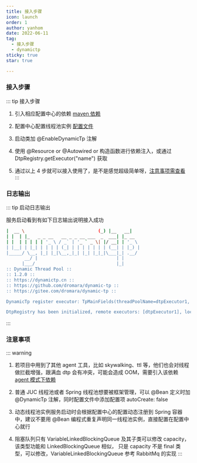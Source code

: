```yaml
---
title: 接入步骤
icon: launch
order: 1
author: yanhom
date: 2022-06-11
tag:
  - 接入步骤
  - dynamictp
sticky: true
star: true

---
```


### 接入步骤

::: tip 接入步骤

1. 引入相应配置中心的依赖 [maven 依赖](/guide/configcenter/apollo.html#maven依赖)

2. 配置中心配置线程池实例 [配置文件](/guide/configcenter/apollo.html#线程池配置文件)

3. 启动类加 @EnableDynamicTp 注解

4. 使用 @Resource or @Autowired or 构造函数进行依赖注入，或通过 DtpRegistry.getExecutor("name") 获取

5. 通过以上 4 步就可以接入使用了，是不是感觉超级简单呀，[注意事项需查看](/guide/use/quick-start.html#注意事项)
:::

### 日志输出

::: tip 启动日志输出

服务启动看到有如下日志输出说明接入成功

  ```bash
|  __ \                            (_) |__   __|   
| |  | |_   _ _ __   __ _ _ __ ___  _  ___| |_ __  
| |  | | | | | '_ \ / _` | '_ ` _ \| |/ __| | '_ \ 
| |__| | |_| | | | | (_| | | | | | | | (__| | |_) |
|_____/ \__, |_| |_|\__,_|_| |_| |_|_|\___|_| .__/ 
         __/ |                              | |    
        |___/                               |_|   
  :: Dynamic Thread Pool :: 
  :: 1.2.0 :: 
  :: https://dynamictp.cn ::
  :: https://github.com/dromara/dynamic-tp ::
  :: https://gitee.com/dromara/dynamic-tp ::

  DynamicTp register executor: TpMainFields(threadPoolName=dtpExecutor1, corePoolSize=2, maxPoolSize=10, keepAliveTime=50, queueType=TaskQueue, queueCapacity=200, rejectType=CallerRunsPolicy, allowCoreThreadTimeOut=false), source: beanPostProcessor

  DtpRegistry has been initialized, remote executors: [dtpExecutor1], local executors: [ioIntensiveExecutor, commonExecutor, dtpExecutor2]
  ```
:::

### 注意事项

::: warning

1. 若项目中用到了其他 agent 工具，比如 skywalking、ttl 等，他们也会对线程做拦截增强，跟满血 dtp 会有冲突，可能会造成 OOM，需要引入该依赖 [agent 模式下依赖](/guide/use/agent.html#使用场景)

2. 普通 JUC 线程池或者 Spring 线程池想要被框架管理，可以 @Bean 定义时加 @DynamicTp 注解，同时配置文件中添加配置项 autoCreate: false

3. 动态线程池实例服务启动时会根据配置中心的配置动态注册到 Spring 容器中，建议不要用 @Bean 编程式重复声明同一线程池实例，直接配置在配置中心就行

4. 阻塞队列只有 VariableLinkedBlockingQueue 及其子类可以修改 capacity，该类型功能和 LinkedBlockingQueue 相似， 只是 capacity 不是
final 类型，可以修改，VariableLinkedBlockingQueue 参考 RabbitMq 的实现
:::

